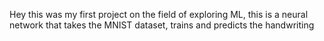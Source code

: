 Hey this was my first project on the field of exploring ML, this is a neural network that takes the MNIST dataset, trains and predicts the handwriting 
